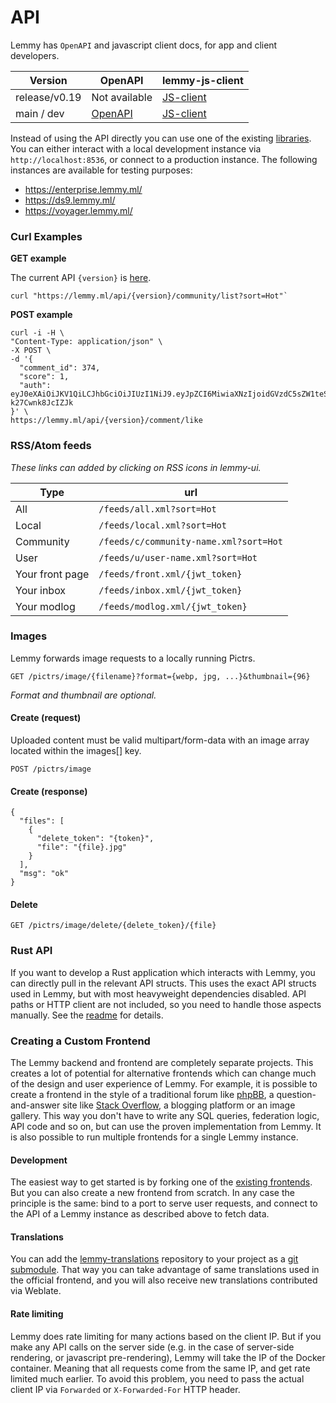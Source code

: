 # API

Lemmy has `OpenAPI` and javascript client docs, for app and client developers.

| Version       | OpenAPI              | lemmy-js-client                          |
| ------------- | -------------------- | ---------------------------------------- |
| release/v0.19 | Not available        | [JS-client](/lemmy-js-client-docs/v0.19) |
| main / dev    | [OpenAPI](/api/main) | [JS-client](/lemmy-js-client-docs/main)  |

Instead of using the API directly you can use one of the existing [libraries](https://github.com/dbeley/awesome-lemmy#libraries). You can either interact with a local development instance via `http://localhost:8536`, or connect to a production instance. The following instances are available for testing purposes:

- https://enterprise.lemmy.ml/
- https://ds9.lemmy.ml/
- https://voyager.lemmy.ml/

### Curl Examples

**GET example**

The current API `{version}` is [here](https://github.com/LemmyNet/lemmy-js-client/blob/main/src/other_types.ts#L1).

```
curl "https://lemmy.ml/api/{version}/community/list?sort=Hot"`
```

**POST example**

```
curl -i -H \
"Content-Type: application/json" \
-X POST \
-d '{
  "comment_id": 374,
  "score": 1,
  "auth": eyJ0eXAiOiJKV1QiLCJhbGciOiJIUzI1NiJ9.eyJpZCI6MiwiaXNzIjoidGVzdC5sZW1teS5tbCJ9.P77RX_kpz1a_geY5eCp29sl_5mAm-k27Cwnk8JcIZJk
}' \
https://lemmy.ml/api/{version}/comment/like
```

### RSS/Atom feeds

_These links can added by clicking on RSS icons in lemmy-ui._

| Type            | url                                    |
| --------------- | -------------------------------------- |
| All             | `/feeds/all.xml?sort=Hot`              |
| Local           | `/feeds/local.xml?sort=Hot`            |
| Community       | `/feeds/c/community-name.xml?sort=Hot` |
| User            | `/feeds/u/user-name.xml?sort=Hot`      |
| Your front page | `/feeds/front.xml/{jwt_token}`         |
| Your inbox      | `/feeds/inbox.xml/{jwt_token}`         |
| Your modlog     | `/feeds/modlog.xml/{jwt_token}`        |

### Images

Lemmy forwards image requests to a locally running Pictrs.

`GET /pictrs/image/{filename}?format={webp, jpg, ...}&thumbnail={96}`

_Format and thumbnail are optional._

#### Create (request)

Uploaded content must be valid multipart/form-data with an image array located within the images[] key.

`POST /pictrs/image`

#### Create (response)

```
{
  "files": [
    {
      "delete_token": "{token}",
      "file": "{file}.jpg"
    }
  ],
  "msg": "ok"
}
```

#### Delete

`GET /pictrs/image/delete/{delete_token}/{file}`

### Rust API

If you want to develop a Rust application which interacts with Lemmy, you can directly pull in the relevant API structs. This uses the exact API structs used in Lemmy, but with most heavyweight dependencies disabled. API paths or HTTP client are not included, so you need to handle those aspects manually. See the [readme](https://github.com/LemmyNet/lemmy/blob/main/crates/api_common/README.md) for details.

### Creating a Custom Frontend

The Lemmy backend and frontend are completely separate projects. This creates a lot of potential for alternative frontends which can change much of the design and user experience of Lemmy. For example, it is possible to create a frontend in the style of a traditional forum like [phpBB](https://www.phpbb.com/), a question-and-answer site like [Stack Overflow](https://stackoverflow.com/), a blogging platform or an image gallery. This way you don't have to write any SQL queries, federation logic, API code and so on, but can use the proven implementation from Lemmy. It is also possible to run multiple frontends for a single Lemmy instance.

#### Development

The easiest way to get started is by forking one of the [existing frontends](https://join-lemmy.org/apps). But you can also create a new frontend from scratch. In any case the principle is the same: bind to a port to serve user requests, and connect to the API of a Lemmy instance as described above to fetch data.

#### Translations

You can add the [lemmy-translations](https://github.com/LemmyNet/lemmy-translations) repository to your project as a [git submodule](https://git-scm.com/book/en/v2/Git-Tools-Submodules). That way you can take advantage of same translations used in the official frontend, and you will also receive new translations contributed via Weblate.

#### Rate limiting

Lemmy does rate limiting for many actions based on the client IP. But if you make any API calls on the server side (e.g. in the case of server-side rendering, or javascript pre-rendering), Lemmy will take the IP of the Docker container. Meaning that all requests come from the same IP, and get rate limited much earlier. To avoid this problem, you need to pass the actual client IP via `Forwarded` or `X-Forwarded-For` HTTP header.
